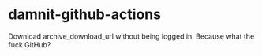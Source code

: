 # damnit-github-actions
Download archive_download_url without being logged in. Because what the fuck GitHub?
